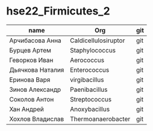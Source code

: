 # hse22_Firmicutes_2

name           | Org                             | git
---------------------|------------------------------------------|-
Арчибасова Анна | Caldicellulosiruptor | git 
Бурцев Артем| Staphylococcus | git   
Геворков Иван  | Aerococcus | git    
Дьячкова Наталия  | Enterococcus| git    
Еринова Варя | virgibacillus | git    
Зинов Александр  | Paenibacillus   |  git
Соколов Антон  | Streptococcus  |   git
Хан Андрей   | Anoxybacillus  |     git
Хохлов Владислав  | Thermoanaerobacter |  git
